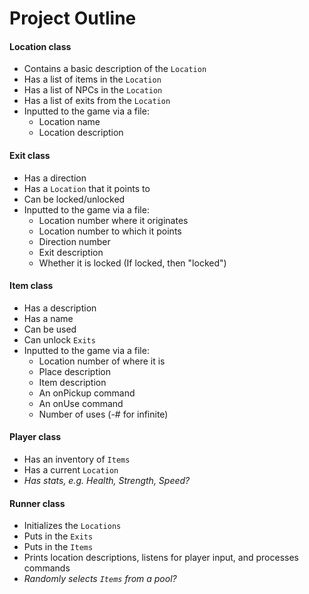 # Project Outline

#### Location class
  - Contains a basic description of the `Location`
  - Has a list of items in the `Location`
  - Has a list of NPCs in the `Location`
  - Has a list of exits from the `Location`
  - Inputted to the game via a file:
    * Location name
    * Location description

#### Exit class
  - Has a direction
  - Has a `Location` that it points to
  - Can be locked/unlocked
  - Inputted to the game via a file:
    * Location number where it originates
    * Location number to which it points
    * Direction number
    * Exit description
    * Whether it is locked (If locked, then "locked")

#### Item class
  - Has a description
  - Has a name
  - Can be used
  - Can unlock `Exits`
  - Inputted to the game via a file:
    * Location number of where it is
    * Place description
    * Item description
    * An onPickup command
    * An onUse command
    * Number of uses (-# for infinite)

#### Player class
  - Has an inventory of `Items`
  - Has a current `Location`
  - *Has stats, e.g. Health, Strength, Speed?*

#### Runner class
  - Initializes the `Locations`
  - Puts in the `Exits`
  - Puts in the `Items`
  - Prints location descriptions, listens for player input, and processes commands
  - *Randomly selects `Items` from a pool?*
